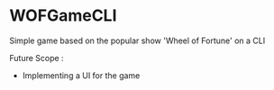 # WOFGameCLI

Simple game based on the popular show 'Wheel of Fortune' on a CLI

Future Scope :
* Implementing a UI for the game
